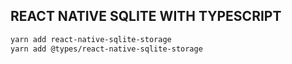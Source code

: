 ## REACT NATIVE SQLITE WITH TYPESCRIPT
```` bash
yarn add react-native-sqlite-storage
yarn add @types/react-native-sqlite-storage
````